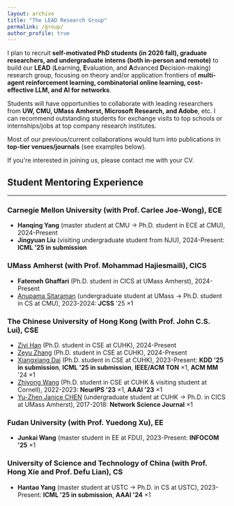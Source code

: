 ```yaml
---
layout: archive
title: "The LEAD Research Group"
permalink: /group/
author_profile: true
---
```



I plan to recruit **self-motivated PhD students (in 2026 fall), graduate researchers, and undergraduate interns (both in-person and remote)** to build our **LEAD** (**L**earning, **E**valuation, and **A**dvanced **D**ecision-making) research group, focusing on theory and/or application frontiers of **multi-agent reinforcement learning, combinatorial online learning, cost-effective LLM, and AI for networks**. 

Students will have opportunities to collaborate with leading researchers from **UW, CMU, UMass Amherst, Microsoft Research, and Adobe**, etc. I can recommend outstanding students for exchange visits to top schools or internships/jobs at top company research institutes.

Most of our previous/current collaborations would turn into publications in **top-tier venues/journals** (see examples below). 

If you're interested in joining us, please contact me with your CV.

## Student Mentoring Experience
------
### Carnegie Mellon University (with Prof. Carlee Joe-Wong), ECE
- **Hanqing Yang** (master student at CMU $\rightarrow$ Ph.D. student in ECE at CMU), 2024-Present<br>
- **Jingyuan Liu** (visiting undergraduate student from NJU), 2024-Present: **ICML '25 in submission** <br>

### UMass Amherst (with Prof. Mohammad Hajiesmaili), CICS
- **Fatemeh Ghaffari** (Ph.D. student in CICS at UMass Amherst), 2024-Present<br>
- [Anupama Sitaraman](https://anupama-sitaraman.github.io/publications/) (undergraduate student at UMass $\rightarrow$  Ph.D. student in CS at CMU), 2023-2024: **JCSS** '25 $\times 1$<br>


### The Chinese University of Hong Kong  (with Prof. John C.S. Lui), CSE
- [Ziyi Han](https://ziyihanzyh.github.io/) (Ph.D. student in CSE at CUHK), 2024-Present<br>
- [Zeyu Zhang](https://zeyuzhangzyz.github.io/) (Ph.D. student in CSE at CUHK), 2024-Present<br>
- [Xiangxiang Dai](https://xiangxdai.github.io/) (Ph.D. student in CSE at CUHK), 2023-Present: **KDD '25 in submission**, **ICML '25 in submission**, **IEEE/ACM TON** $\times 1$, **ACM MM** '24 $\times 1$<br>
- [Zhiyong Wang](https://zhiyongwangwzy.github.io/) (Ph.D. student in CSE at CUHK & visiting student at Cornell), 2022-2023:  **NeurIPS '23** $\times 1$, **AAAI '23** $\times 1$<br>
- [Yu-Zhen Janice CHEN](https://jjanicechen.com/) (undergraduate student at CUHK $\rightarrow$ Ph.D. in CICS at UMass Amherst), 2017-2018: **Network Science Journal** $\times 1$<br>

### Fudan University  (with Prof. Yuedong Xu), EE
- **Junkai Wang** (master student in EE at FDU), 2023-Present: **INFOCOM '25** $\times 1$

### University of Science and Technology of China  (with Prof. Hong Xie and Prof. Defu Lian), CS
- **Hantao Yang** (master student at USTC $\rightarrow$ Ph.D. in CS at USTC), 2023-Present: **ICML '25 in submission**, **AAAI '24** $\times 1$
